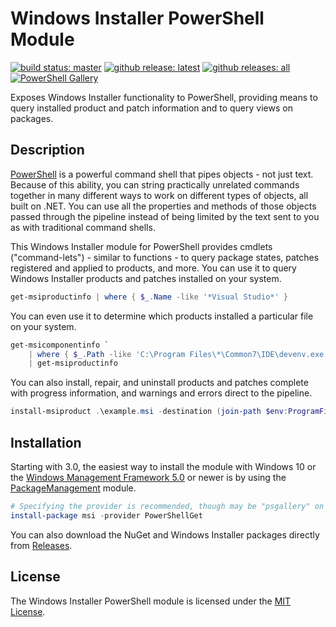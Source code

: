 # Windows Installer PowerShell Module

[![build status: master](https://ci.appveyor.com/api/projects/status/github/heaths/psmsi?branch=master&svg=true)](https://ci.appveyor.com/project/heaths/psmsi/branch/master)
[![github release: latest](https://img.shields.io/github/release/heaths/psmsi.svg?logo=github)](https://github.com/heaths/psmsi/releases/latest)
[![github releases: all](https://img.shields.io/github/downloads/heaths/psmsi/total.svg?logo=github&label=github)](https://github.com/heaths/psmsi/releases)
[![PowerShell Gallery](https://img.shields.io/powershellgallery/dt/MSI.svg)](https://powershellgallery.com/packages/MSI)

Exposes Windows Installer functionality to PowerShell, providing means to query installed product and patch information and to query views on packages.

## Description

[PowerShell](http://www.microsoft.com/powershell) is a powerful command shell that pipes objects - not just text. Because of this ability, you can string practically unrelated commands together in many different ways to work on different types of objects, all built on .NET. You can use all the properties and methods of those objects passed through the pipeline instead of being limited by the text sent to you as with traditional command shells.

 This Windows Installer module for PowerShell provides cmdlets ("command-lets") - similar to functions - to query package states, patches registered and applied to products, and more. You can use it to query Windows Installer products and patches installed on your system.

``` powershell
get-msiproductinfo | where { $_.Name -like '*Visual Studio*' }
```

You can even use it to determine which products installed a particular file on your system.

``` powershell
get-msicomponentinfo `
    | where { $_.Path -like 'C:\Program Files\*\Common7\IDE\devenv.exe'} `
    | get-msiproductinfo
```

You can also install, repair, and uninstall products and patches complete with progress information, and warnings and errors direct to the pipeline.

``` powershell
install-msiproduct .\example.msi -destination (join-path $env:ProgramFiles Example)
```

## Installation

Starting with 3.0, the easiest way to install the module with Windows 10 or the [Windows Management Framework 5.0](http://www.microsoft.com/downloads/details.aspx?FamilyID=dcf26e59-1180-47ca-be90-748c855d4d89) or newer is by using the [PackageManagement](https://github.com/OneGet/oneget) module.

``` powershell
# Specifying the provider is recommended, though may be "psgallery" on Windows 10 RTM.
install-package msi -provider PowerShellGet
```

You can also download the NuGet and Windows Installer packages directly from [Releases](https://github.com/heaths/psmsi/releases).

## License

The Windows Installer PowerShell module is licensed under the [MIT License](LICENSE.txt).
